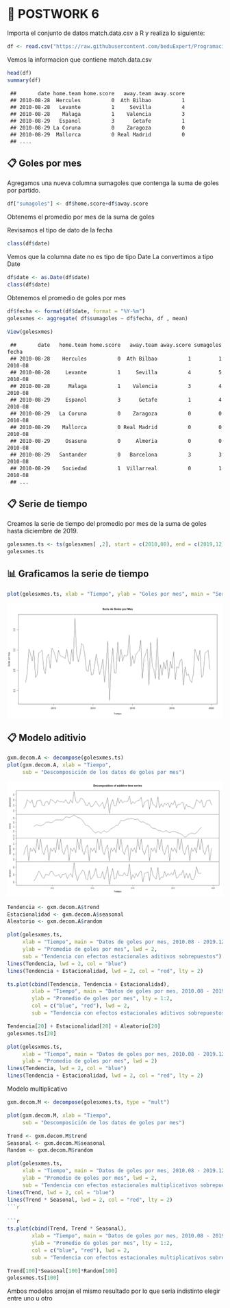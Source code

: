 # 📂 POSTWORK 6

Importa el conjunto de datos match.data.csv a R y realiza lo siguiente:

``` r
df <- read.csv("https://raw.githubusercontent.com/beduExpert/Programacion-R-Santander-2021/main/Sesion-06/Postwork/match.data.csv")
```
Vemos la informacion que contiene match.data.csv

``` r
head(df)
summary(df)
```
     ##       date home.team home.score   away.team away.score
     ## 2010-08-28  Hercules          0  Ath Bilbao          1
     ## 2010-08-28   Levante          1     Sevilla          4
     ## 2010-08-28    Malaga          1    Valencia          3
     ## 2010-08-29   Espanol          3      Getafe          1
     ## 2010-08-29 La Coruna          0    Zaragoza          0
     ## 2010-08-29  Mallorca          0 Real Madrid          0
     ## ....


## 📋 Goles por mes

Agregamos una nueva columna sumagoles que contenga la suma de goles por partido.
```r
df["sumagoles"] <- df$home.score+df$away.score
```

Obtenems el promedio por mes de la suma de goles

Revisamos el tipo de dato de la fecha
```r
class(df$date)
```
Vemos que la columna date no es tipo de tipo Date
La convertimos a tipo Date

```r
df$date <- as.Date(df$date)
class(df$date)
```

Obtenemos el promedio de goles por mes

```r
df$fecha <- format(df$date, format = "%Y-%m")
golesxmes <- aggregate( df$sumagoles ~ df$fecha, df , mean)
```

```r
View(golesxmes)
```
     ##       date   home.team home.score   away.team away.score sumagoles   fecha
     ## 2010-08-28    Hercules          0  Ath Bilbao          1         1 2010-08
     ## 2010-08-28     Levante          1     Sevilla          4         5 2010-08
     ## 2010-08-28      Malaga          1    Valencia          3         4 2010-08
     ## 2010-08-29     Espanol          3      Getafe          1         4 2010-08
     ## 2010-08-29   La Coruna          0    Zaragoza          0         0 2010-08
     ## 2010-08-29    Mallorca          0 Real Madrid          0         0 2010-08
     ## 2010-08-29     Osasuna          0     Almeria          0         0 2010-08
     ## 2010-08-29   Santander          0   Barcelona          3         3 2010-08
     ## 2010-08-29    Sociedad          1  Villarreal          0         1 2010-08
     ## ...


## 📋 Serie de tiempo

Creamos la serie de tiempo del promedio por mes de la suma de goles hasta diciembre de 2019.
```r
golesxmes.ts <- ts(golesxmes[ ,2], start = c(2010,08), end = c(2019,12), frequency = 12)
golesxmes.ts
```



## 📊 Graficamos la serie de tiempo 
```r
plot(golesxmes.ts, xlab = "Tiempo", ylab = "Goles por mes", main = "Serie de Goles por Mes")
```

<img src="https://github.com/omar17md/Equipo10/blob/main/GolesxMes.png?raw=true">

## 📋 Modelo aditivio
```r
gxm.decom.A <- decompose(golesxmes.ts)
plot(gxm.decom.A, xlab = "Tiempo", 
     sub = "Descomposición de los datos de goles por mes")
```
<img src="https://raw.githubusercontent.com/omar17md/Equipo10/main/Modelo%20Aditivo.png">

```r
Tendencia <- gxm.decom.A$trend
Estacionalidad <- gxm.decom.A$seasonal
Aleatorio <- gxm.decom.A$random
```


```r
plot(golesxmes.ts, 
     xlab = "Tiempo", main = "Datos de goles por mes, 2010.08 - 2019.12", 
     ylab = "Promedio de goles por mes", lwd = 2,
     sub = "Tendencia con efectos estacionales aditivos sobrepuestos")
lines(Tendencia, lwd = 2, col = "blue")
lines(Tendencia + Estacionalidad, lwd = 2, col = "red", lty = 2)
```
```r
ts.plot(cbind(Tendencia, Tendencia + Estacionalidad), 
        xlab = "Tiempo", main = "Datos de goles por mes, 2010.08 - 2019.12", 
        ylab = "Promedio de goles por mes", lty = 1:2, 
        col = c("blue", "red"), lwd = 2,
        sub = "Tendencia con efectos estacionales aditivos sobrepuestos")
```

```r
Tendencia[20] + Estacionalidad[20] + Aleatorio[20]
golesxmes.ts[20]
```

```r
plot(golesxmes.ts, 
     xlab = "Tiempo", main = "Datos de goles por mes, 2010.08 - 2019.12", 
     ylab = "Promedio de goles por mes", lwd = 2)
lines(Tendencia, lwd = 2, col = "blue")
lines(Tendencia + Estacionalidad, lwd = 2, col = "red", lty = 2)
```


Modelo multiplicativo

```r
gxm.decom.M <- decompose(golesxmes.ts, type = "mult")
```

```r
plot(gxm.decom.M, xlab = "Tiempo", 
     sub = "Descomposición de los datos de goles por mes")
```

```r
Trend <- gxm.decom.M$trend
Seasonal <- gxm.decom.M$seasonal
Random <- gxm.decom.M$random
```

```r
plot(golesxmes.ts, 
     xlab = "Tiempo", main = "Datos de goles por mes, 2010.08 - 2019.12", 
     ylab = "Promedio de goles por mes", lwd = 2,
     sub = "Tendencia con efectos estacionales multiplicativos sobrepuestos")
lines(Trend, lwd = 2, col = "blue")
lines(Trend * Seasonal, lwd = 2, col = "red", lty = 2)
```r

```r
ts.plot(cbind(Trend, Trend * Seasonal), 
        xlab = "Tiempo", main = "Datos de goles por mes, 2010.08 - 2019.12", 
        ylab = "Promedio de goles por mes", lty = 1:2, 
        col = c("blue", "red"), lwd = 2,
        sub = "Tendencia con efectos estacionales multiplicativos sobrepuestos")
```

```r
Trend[100]*Seasonal[100]*Random[100]
golesxmes.ts[100]
```

Ambos modelos arrojan el mismo resultado por lo que sería indistinto elegir 
entre uno u otro
